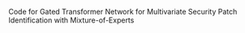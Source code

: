 Code for Gated Transformer Network for Multivariate Security Patch Identification with Mixture-of-Experts
